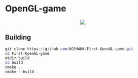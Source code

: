 # OpenGL-game

<p align="center">
<img src="https://imgur.com/a/3xYB4LL">
</p>

## Building

```powershell
git clone https://github.com/KOSHAKK/First-OpenGL-game.git
cd First-OpenGL-game
mkdir build
cd build
cmake ..
cmake --build .
```
